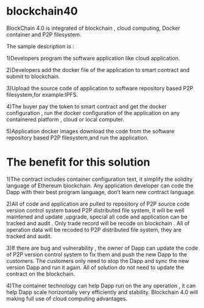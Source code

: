 # blockchain40

BlockChain 4.0 is integrated of blockchain , cloud computing, Docker container and P2P filesystem.

The sample description is :

1)Developers program the software application like cloud application.

2)Developers add the docker file of the application to smart contract and submit to blockchain.

3)Upload the source code of application to software repository based P2P filesystem,for example:IPFS.

4)The buyer  pay the token to smart contract and get the docker configuration , run the docker configuration of the application on any containered platform , cloud or local computer.

5)Application docker images download the code from the software repository based P2P filesystem,and run the application.

# The benefit for this solution

1)The contract includes container configuration text, it simplify the solidity language of Ethereum blockchain. Any application developer can code the Dapp with their best program language, don’t learn new contract language.

2)All of code and application are pulled to repository of P2P source code version control system based P2P distributed file system, it will be well maintened and update ,upgrade, special all code and application can be tracked and audit . Only trade record will be recode on blockchain . All of operation data will be recoded to P2P distributed file system, they are tracked and audit.

3)If there are bug and vulnerability , the owner of Dapp can update the code of P2P version control system to fix them and push the new Dapp to the customers. The customers only need to stop the Dapp and sync the new version Dapp and run it again. All of solution do not need to update the contract on the blockchain. 

4)The container technology can help Dapp run on the any operation , it can help Dapp scale horizontally very efficiently and stability. Blockchain 4.0 will making full use of cloud computing advantages.

